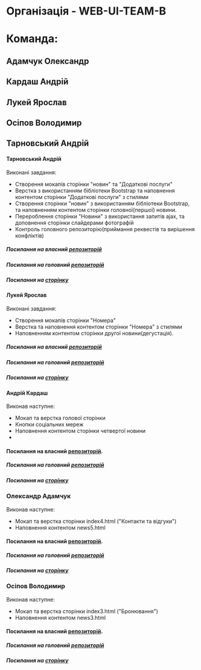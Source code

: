 # Організація - WEB-UI-TEAM-B
# Команда:
## Адамчук Олександр
## Кардаш Андрій
## Лукей Ярослав
## Осіпов Володимир
## Тарновський Андрій

#### Тарновський Андрій 
 Виконані завдання:
 - Створення мокапів сторінки "новин" та "Додаткові послуги" 
 - Верстка з використанням бібліотеки Bootstrap та наповнення контентом сторінки "Додаткові послуги" з стилями
 - Створення сторінки "новин" з використанням бібліотеки Bootstrap, та наповненням контентом сторінки головної(першої) новини.
 - Перероблення сторінки "Новини" з використання запитів ajax, та доповнення сторінки слайдерами фотографій
 - Контроль головного репозиторію(приймання реквестів та вирішення конфліктів)
 
##### Посилання на власний [репозиторій](https://github.com/andriyt85/Final)
##### Посилання на головний [репозиторій](https://github.com/WEB-UI-TEAM-B/Final)
##### Посилання на [сторінку](http://web-ui-team-b.github.io/Final/)


#### Лукей Ярослав 
 Виконані завдання:
 - Створення мокапів сторінки "Номера" 
 - Верстка та наповнення контентом сторінки "Номера" з стилями
 - Наповненням контентом сторінки другої новини(дегустація).

##### Посилання на власний [репозиторій](https://github.com/YaroslavLu/Final)
##### Посилання на головний [репозиторій](https://github.com/WEB-UI-TEAM-B/Final)
##### Посилання на [сторінку](http://web-ui-team-b.github.io/Final/)


#### Андрій Кардаш

Виконав наступне:

- Мокап та верстка голової сторінки
- Кнопки соціальних мереж
- Наповнення контентом сторінки четвертої новини
- 
#### Посилання на власний [репозиторій](https://github.com/akardash/Final).
##### Посилання на головний [репозиторій](https://github.com/WEB-UI-TEAM-B/Final)
##### Посилання на [сторінку](http://web-ui-team-b.github.io/Final/)

### Олександр Адамчук

Виконав наступне:

- Мокап та верстка сторінки index4.html ("Контакти та відгуки")
- Наповнення контентом news5.html

#### Посилання на власний [репозиторій](https://github.com/StrangerIF/Final).
##### Посилання на головний [репозиторій](https://github.com/WEB-UI-TEAM-B/Final)
##### Посилання на [сторінку](http://web-ui-team-b.github.io/Final/)


### Осіпов Володимир

Виконав наступне:

- Мокап та верстка сторінки index3.html ("Бронювання")
- Наповнення контентом news3.html

#### Посилання на власний [репозиторій](https://github.com/mrvolodymyr/Final).
##### Посилання на головний [репозиторій](https://github.com/WEB-UI-TEAM-B/Final)
##### Посилання на [сторінку](http://web-ui-team-b.github.io/Final/)
